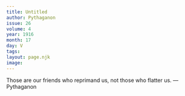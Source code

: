 ```yaml
---
title: Untitled
author: Pythaganon
issue: 26
volume: 4
year: 1916
month: 17
day: V
tags:
layout: page.njk
image:
---
```

Those are our friends who reprimand us, not those who flatter us.    —Pythaganon      
